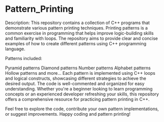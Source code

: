 # Pattern_Printing
Description:
This repository contains a collection of C++ programs that demonstrate various pattern printing techniques. Printing patterns is a common exercise in programming that helps improve logic-building skills and familiarity with loops. The repository aims to provide clear and concise examples of how to create different patterns using C++ programming language.

Patterns included:

Pyramid patterns
Diamond patterns
Number patterns
Alphabet patterns
Hollow patterns
and more...
Each pattern is implemented using C++ loops and logical constructs, showcasing different strategies to achieve the desired output. The code is well-commented and organized for easy understanding. Whether you're a beginner looking to learn programming concepts or an experienced developer refreshing your skills, this repository offers a comprehensive resource for practicing pattern printing in C++.

Feel free to explore the code, contribute your own pattern implementations, or suggest improvements. Happy coding and pattern printing!

